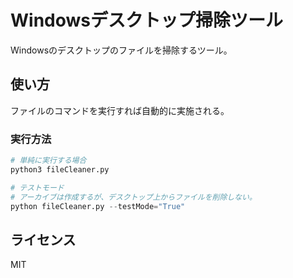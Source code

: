 # Windowsデスクトップ掃除ツール

Windowsのデスクトップのファイルを掃除するツール。

## 使い方
ファイルのコマンドを実行すれば自動的に実施される。  

### 実行方法
```python
# 単純に実行する場合
python3 fileCleaner.py

# テストモード
# アーカイブは作成するが、デスクトップ上からファイルを削除しない。
python fileCleaner.py --testMode="True"
```

## ライセンス
MIT
